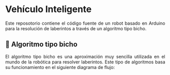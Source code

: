 # Vehículo Inteligente

<p align = "justify">
Este reposotorio contiene el código fuente de un robot basado en Arduino para la resolución de laberintos a través de un algoritmo tipo bicho.
</p>

## 🐛 Algoritmo tipo bicho 

<p align = "justify">
  El algoritmo tipo bicho es una aproximación muy sencilla utilizada en el mundo de la robótica para resolver laberintos. Este tipo de algoritmos basa su funcionamiento en el siguiente diagrama de flujo:
</p>


